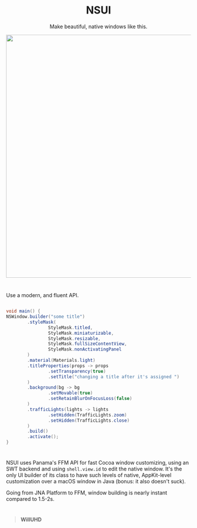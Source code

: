 <div align="center">

# NSUI

Make beautiful, native windows like this.

<img width="1108" height="662" alt="image" src="https://github.com/user-attachments/assets/dc1a350c-9550-42ef-9b39-e2cff0e39e7c" />

<div align="left">

# 

Use a modern, and fluent API. 

```java

void main() {
NSWindow.builder("some title")
        .styleMask(
                StyleMask.titled,
                StyleMask.miniaturizable,
                StyleMask.resizable,
                StyleMask.fullSizeContentView,
                StyleMask.nonActivatingPanel
        )
        .material(Materials.light)
        .titleProperties(props -> props
                .setTransparency(true)
                .setTitle("changing a title after it's assigned ")
        )
        .background(bg -> bg
                .setMovable(true)
                .setRetainBlurOnFocusLoss(false)
        )
        .trafficLights(lights -> lights
                .setHidden(TrafficLights.zoom)
                .setHidden(TrafficLights.close)
        )
        .build()
        .activate();
}

```

# 

NSUI uses Panama's FFM API for fast Cocoa window customizing, using an SWT backend and using `shell.view.id` to edit the native window. It's the only UI builder of its class to have such levels of native, AppKit-level customization over a macOS window in Java (bonus: it also doesn't suck).

Going from JNA Platform to FFM, window building is nearly instant compared to 1.5-2s.

# 

> **WillUHD**


